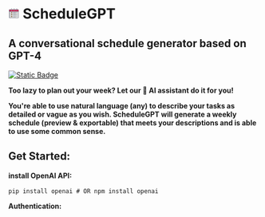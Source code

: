 #  <img src="images/icons8-timeline-64.png" width="22" /> ScheduleGPT

## A conversational schedule generator based on GPT-4

[![Static Badge](https://img.shields.io/badge/link-Launch%20the%20Website-green)](https://evanwangyifan.github.io/ScheduleGPT/)

**Too lazy to plan out your week? Let our 🤖 AI assistant do it for you!**

**You're able to use natural language (any) to describe your tasks as detailed or vague as you wish. ScheduleGPT will generate a weekly schedule (preview & exportable) that meets your descriptions and is able to use some common sense.**

## Get Started:

**install OpenAI API:**

```shell
pip install openai # OR npm install openai
```

**Authentication:**

